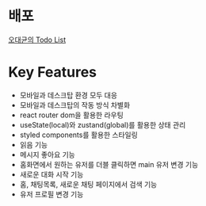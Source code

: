 # 배포

[오대균의 Todo List](https://ceos-line-plus.vercel.app/)

# Key Features

- 모바일과 데스크탑 환경 모두 대응
- 모바일과 데스크탑의 작동 방식 차별화
- react router dom을 활용한 라우팅
- useState(local)와 zustand(global)를 활용한 상태 관리
- styled components를 활용한 스타일링
- 읽음 기능
- 메시지 좋아요 기능
- 홈화면에서 원하는 유저를 더블 클릭하면 main 유저 변경 기능
- 새로운 대화 시작 기능
- 홈, 채팅목록, 새로운 채팅 페이지에서 검색 기능
- 유저 프로필 변경 기능
